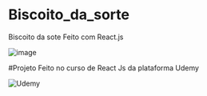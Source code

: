 # Biscoito_da_sorte
Biscoito da sote Feito com React.js

![image](https://user-images.githubusercontent.com/93170497/154714308-322bbdc7-bd69-4ef3-837b-ea562c8df350.png)

#Projeto Feito no curso de React Js da plataforma Udemy

![Udemy](https://www.udemy.com/course/curso-reactjs/)
